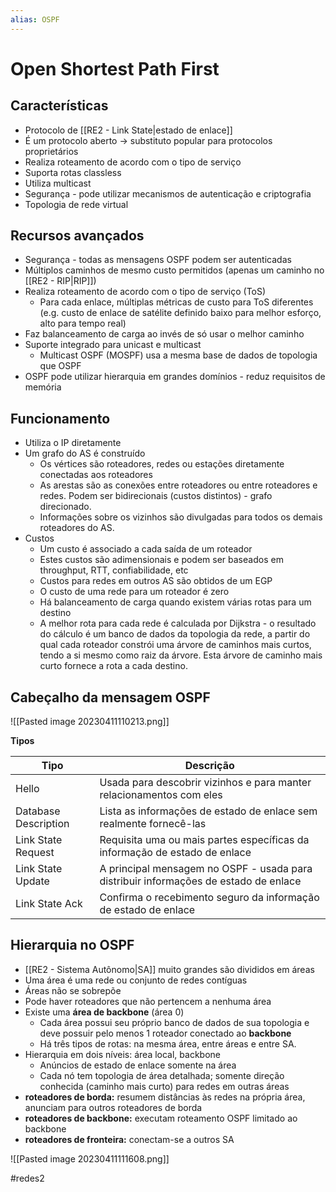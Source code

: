 ```yaml
---
alias: OSPF
---
```



# Open Shortest Path First

## Características

- Protocolo de [[RE2 - Link State|estado de enlace]]
- É um protocolo aberto -> substituto popular para protocolos proprietários
- Realiza roteamento de acordo com o tipo de serviço
- Suporta rotas classless
- Utiliza multicast
- Segurança - pode utilizar mecanismos de autenticação e criptografia
- Topologia de rede virtual

## Recursos avançados

- Segurança - todas as mensagens OSPF podem ser autenticadas
- Múltiplos caminhos de mesmo custo permitidos (apenas um caminho no [[RE2 - RIP|RIP]])
- Realiza roteamento de acordo com o tipo de serviço (ToS)
	- Para cada enlace, múltiplas métricas de custo para ToS diferentes (e.g. custo de enlace de satélite definido baixo para melhor esforço, alto para tempo real)
- Faz balanceamento de carga ao invés de só usar o melhor caminho
- Suporte integrado para unicast e multicast
	- Multicast OSPF (MOSPF) usa a mesma base de dados de topologia que OSPF
- OSPF pode utilizar hierarquia em grandes domínios - reduz requisitos de memória

## Funcionamento

- Utiliza o IP diretamente
- Um grafo do AS é construído
	- Os vértices são roteadores, redes ou estações diretamente conectadas aos roteadores
	- As arestas são as conexões entre roteadores ou entre roteadores e redes. Podem ser bidirecionais (custos distintos) - grafo direcionado.
	- Informações sobre os vizinhos são divulgadas para todos os demais roteadores do AS.
- Custos
	- Um custo é associado a cada saída de um roteador
	- Estes custos são adimensionais e podem ser baseados em throughput, RTT, confiabilidade, etc
	- Custos para redes em outros AS são obtidos de um  EGP
	- O custo de uma rede para um roteador é zero
	- Há balanceamento de carga quando existem várias rotas para um destino
	- A melhor rota para cada rede é calculada por Dijkstra - o resultado do cálculo é um banco de dados da topologia da rede, a partir do qual cada roteador constrói uma árvore de caminhos mais curtos, tendo a si mesmo como raiz da árvore. Esta árvore de caminho mais curto fornece a rota a cada destino.

## Cabeçalho da mensagem OSPF

![[Pasted image 20230411110213.png]]

**Tipos**

| Tipo                 | Descrição                                                                            |
| -------------------- | ------------------------------------------------------------------------------------ |
| Hello                | Usada para descobrir vizinhos e para manter relacionamentos com eles                 |
| Database Description | Lista as informações de estado de enlace sem realmente fornecê-las                   |
| Link State Request   | Requisita uma ou mais partes específicas da informação de estado de enlace           |
| Link State Update    | A principal mensagem no OSPF - usada para distribuir informações de estado de enlace |
| Link State Ack       | Confirma o recebimento seguro da informação de estado de enlace                                                                                     |

## Hierarquia no OSPF

- [[RE2 - Sistema Autônomo|SA]] muito grandes são divididos em áreas
- Uma área é uma rede ou conjunto de redes contíguas
- Áreas não se sobrepõe
- Pode haver roteadores que não pertencem a nenhuma área
- Existe uma **área de backbone** (área 0)
	- Cada área possui seu próprio banco de dados de sua topologia e deve possuir pelo menos 1 roteador conectado ao **backbone**
	- Há três tipos de rotas: na mesma área, entre áreas e entre SA.
- Hierarquia em dois níveis: área local, backbone
	- Anúncios de estado de enlace somente na área
	- Cada nó tem topologia de área detalhada; somente direção conhecida (caminho mais curto) para redes em outras áreas
- **roteadores de borda:** resumem distâncias às redes na própria área, anunciam para outros roteadores de borda
- **roteadores de backbone:** executam roteamento OSPF limitado ao backbone
- **roteadores de fronteira:** conectam-se a outros SA

![[Pasted image 20230411111608.png]]

#redes2

